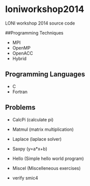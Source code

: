 loniworkshop2014
================

LONI workshop 2014 source code

##Programming Techniques
* MPI
* OpenMP
* OpenACC
* Hybrid

## Programming Languages
* C
* Fortran

## Problems
* CalcPi (calculate pi)
* Matmul (matrix multiplication)
* Laplace (laplace solver)
* Saxpy (y=a*x+b)
* Hello (Simple hello world program)
* Miscel (Miscelleneous exercises)

* verify smic4
